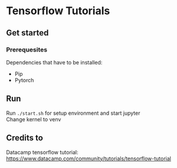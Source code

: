 # Tensorflow Tutorials
## Get started
### Prerequesites
Dependencies that have to be installed:
- Pip
- Pytorch

## Run
Run ``./start.sh`` for setup environment and start jupyter    
Change kernel to venv

## Credits to
Datacamp tensorflow tutorial: https://www.datacamp.com/community/tutorials/tensorflow-tutorial
